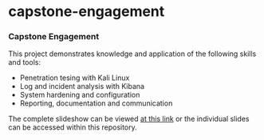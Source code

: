 # capstone-engagement
### Capstone Engagement
This project demonstrates knowledge and application of the following skills and tools: 
- Penetration tesing with Kali Linux
- Log and incident analysis with Kibana
- System hardening and configuration
- Reporting, documentation and communication

The complete slideshow can be viewed [at this link](https://bit.ly/j-galeno-cs) or the individual slides can be accessed within this repository.

